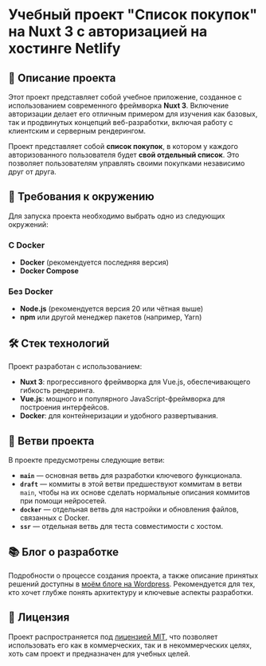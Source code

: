 # Учебный проект "Список покупок" на Nuxt 3 с авторизацией на хостинге Netlify

## 📝 Описание проекта

Этот проект представляет собой учебное приложение, созданное с использованием современного фреймворка **Nuxt 3**. Включение авторизации делает его отличным примером для изучения как базовых, так и продвинутых концепций веб-разработки, включая работу с клиентским и серверным рендерингом.

Проект представляет собой **список покупок**, в котором у каждого авторизованного пользователя будет **свой отдельный список**. Это позволяет пользователям управлять своими покупками независимо друг от друга.

## 🚀 Требования к окружению

Для запуска проекта необходимо выбрать одно из следующих окружений:

### С Docker

- **Docker** (рекомендуется последняя версия)
- **Docker Compose**

### Без Docker

- **Node.js** (рекомендуется версия 20 или чётная выше)
- **npm** или другой менеджер пакетов (например, Yarn)

## 🛠️ Стек технологий

Проект разработан с использованием:

- **Nuxt 3**: прогрессивного фреймворка для Vue.js, обеспечивающего гибкость рендеринга.
- **Vue.js**: мощного и популярного JavaScript-фреймворка для построения интерфейсов.
- **Docker**: для контейнеризации и удобного развертывания.

## 🌿 Ветви проекта

В проекте предусмотрены следующие ветви:

- **`main`** — основная ветвь для разработки ключевого функционала.
- **`draft`** — коммиты в этой ветви предшествуют коммитам в ветви `main`, чтобы на их основе сделать нормальные описания коммитов при помощи нейросетей.
- **`docker`** — отдельная ветвь для настройки и обновления файлов, связанных с Docker.
- **`ssr`** — отдельная ветвь для теста совместимости с хостом.

## 📚 Блог о разработке

Подробности о процессе создания проекта, а также описание принятых решений доступны в [моём блоге на Wordpress](https://laboratorynotices.wordpress.com/2024/12/17/первый-проект-на-nuxt-3/). Рекомендуется для тех, кто хочет глубже понять архитектуру и ключевые аспекты разработки.

## 📄 Лицензия

Проект распространяется под [лицензией MIT](LICENSE), что позволяет использовать его как в коммерческих, так и в некоммерческих целях, хоть сам проект и предназначен для учебных целей.
